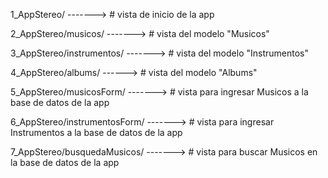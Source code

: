 1_AppStereo/ -------> # vista de inicio de la app

2_AppStereo/musicos/ -------> # vista del modelo "Musicos"

3_AppStereo/instrumentos/ -------> # vista del modelo "Instrumentos"

4_AppStereo/albums/ ------> # vista del modelo "Albums"

5_AppStereo/musicosForm/ -------> # vista para ingresar Musicos a la base de datos de la app

6_AppStereo/instrumentosForm/ -------> # vista para ingresar Instrumentos a la base de datos de la app

7_AppStereo/busquedaMusicos/ -------> # vista para buscar Musicos en la base de datos de la app 